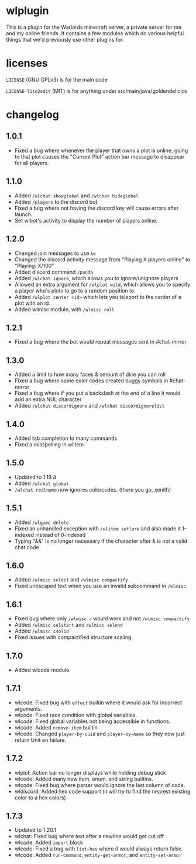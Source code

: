 # wlplugin
This is a plugin for the Warlords minecraft server, a private server for me and my online friends. It contains a few modules which do various helpful things that we'd previously use other plugins for.

# licenses
`LICENSE` (GNU GPLv3) is for the main code

`LICENSE-lite2edit` (MIT) is for anything under src/main/java/goldendelicios

# changelog

## 1.0.1
- Fixed a bug where whenever the player that owns a plot is online, going to that plot causes the "Current Plot" action bar message to disappear for all players.
## 1.1.0
- Added `/wlchat showglobal` and `/wlchat hideglobal`
- Added `/players` to the discord bot
- Fixed a bug where not having the discord key will cause errors after launch.
- Set wlbot's activity to display the number of players online.
## 1.2.0
- Changed join messages to use `&e`
- Changed the discord activity message from "Playing X players online" to "Playing: X/100"
- Added discord command `/panda`
- Added `/wlchat ignore`, which allows you to ignore/unignore players
- Allowed an extra argument for `/wlplot wild`, which allows you to specify a player who's plots to go to a random position to.
- Added `/wlplot center <id>` which lets you teleport to the center of a plot with an id.
- Added wlmisc module, with `/wlmisc roll`
## 1.2.1
- Fixed a bug where the bot would repeat messages sent in #chat-mirror
## 1.3.0
- Added a limit to how many faces & amount of dice you can roll
- Fixed a bug where some color codes created buggy symbols in #chat-mirror
- Fixed a bug where if you put a backslash at the end of a line it would add an extra NUL character
- Added `/wlchat discordignore` and `/wlchat discordignorelist`
## 1.4.0
- Added tab completion to many commands
- Fixed a misspelling in wlitem
## 1.5.0
- Updated to 1.19.4
- Added `/wlchat global`
- `/wlchat realname` now ignores colorcodes. (there you go, xenith)
## 1.5.1
- Added `/wlgame delete`
- Fixed an unhandled exception with `/wlitem setlore` and also made it 1-indexed instead of 0-indexed
- Typing "&&" is no longer necessary if the character after & is not a valid chat code
## 1.6.0
- Added `/wlmisc select` and `/wlmisc compactify`
- Fixed unescaped text when you use an invalid subcommand in `/wlmisc`
## 1.6.1
- Fixed bug where only `/wlmisc c` would work and not `/wlmisc compactify`
- Added `/wlmisc selstart` and `/wlmisc selend`
- Added `/wlmisc csolid`
- Fixed issues with compactified structure scaling.
## 1.7.0
- Added wlcode module.
## 1.7.1
- wlcode: Fixed bug with `effect` builtin where it would ask for incorrect arguments.
- wlcode: Fixed race condition with global variables.
- wlcode: Fixed global variables not being accessible in functions.
- wlcode: Added `remove-item` builtin
- wlcode: Changed `player-by-uuid` and `player-by-name` so they now just return Unit on failure.
## 1.7.2
- wlplot: Action bar no longer displays while holding debug stick
- wlcode: Added many new item, enum, and string builtins.
- wlcode: Fixed bug where parser would ignore the last column of code.
- wldiscord: Added hex code support (it will try to find the nearest existing color to a hex colors)
## 1.7.3
- Updated to 1.20.1
- wlchat: Fixed bug where text after a newline would get cut off
- wlcode: Added `import` block
- wlcode: Fixed a bug with `list-has` where it would always return false.
- wlcode: Added `run-command`, `entity-get-armor`, and `entity-set-armor`
